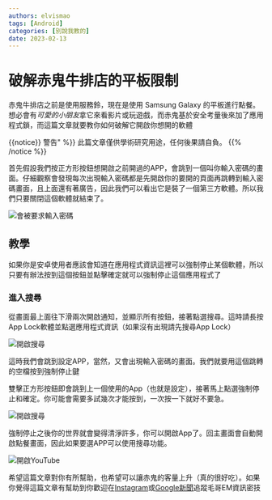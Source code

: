 ```yaml
---
authors: elvismao
tags: [Android]
categories: [別說我教的]
date: 2023-02-13
---
```


# 破解赤鬼牛排店的平板限制

赤鬼牛排店之前是使用服務鈴，現在是使用 Samsung Galaxy 的平板進行點餐。想必會有*可愛的小朋友*拿它來看影片或玩遊戲，而赤鬼基於安全考量後來加了應用程式鎖，而這篇文章就要教你如何破解它開啟你想開的軟體

<!--more-->

{{notice}}
警告" %}}
此篇文章僅供學術研究用途，任何後果請自負。
{{% /notice %}}

首先假設我們按正方形按鈕想開啟之前開過的APP，會跳到一個叫你輸入密碼的畫面。仔細觀察會發現每次出現輸入密碼都是先開啟你的要開的頁面再跳轉到輸入密碼畫面，且上面還有著廣告，因此我們可以看出它是裝了一個第三方軟體。所以我們只要關閉這個軟體就結束了。

![會被要求輸入密碼](https://emtech.cc/images/akaonisteak-lock.jpg)

## 教學

如果你是安卓使用者應該會知道在應用程式資訊這裡可以強制停止某個軟體，所以只要有辦法按到這個按鈕並點擊確定就可以強制停止這個應用程式了

### 進入搜尋

從畫面最上面往下滑兩次開啟通知，並顯示所有按鈕，接著點選搜尋。這時請長按App Lock軟體並點選應用程式資訊（如果沒有出現請先搜尋App Lock）

![開啟搜尋](https://emtech.cc/images/akaonisteak-search.jpg)

這時我們會跳到設定APP，當然，又會出現輸入密碼的畫面。我們就要用這個跳轉的空檔按到強制停止鍵

雙擊正方形按鈕即會跳到上一個使用的App（也就是設定），接著馬上點選強制停止和確定。你可能會需要多試幾次才能按到，一次按一下就好不要急。

![開啟搜尋](https://emtech.cc/images/akaonisteak-jump.gif)

強制停止之後你的世界就會變得清淨許多，你可以開啟App了。回主畫面會自動開啟點餐畫面，因此如果要選APP可以使用搜尋功能。

![開啟YouTube](https://emtech.cc/images/akaonisteak-success.jpeg)

希望這篇文章對你有所幫助，也希望可以讓赤鬼的客量上升（真的很好吃）。如果你覺得這篇文章有幫助到你歡迎在[Instagram](https://instagram.com/em.tec.blog)或[Google新聞](https://news.google.com/s/CBIwgtnWzKAB?sceid=TW:zh-Hant&sceid=TW:zh-Hant&r=11&oc=1)追蹤毛哥EM資訊密技
